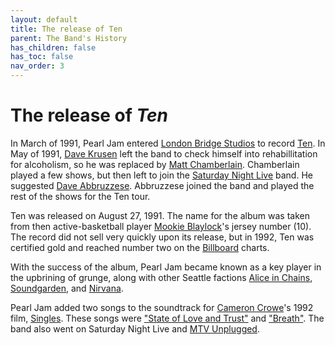 ```yaml
---
layout: default
title: The release of Ten
parent: The Band's History
has_children: false
has_toc: false
nav_order: 3
---
```

# The release of *Ten*

In March of 1991, Pearl Jam entered [London Bridge Studios](https://google.com) to record [Ten](https://google.com). In May of 1991, [Dave Krusen](https://google.com) left the band to check himself into rehabillitation for alcoholism, so he was replaced by [Matt Chamberlain](https://google.com). Chamberlain played a few shows, but then left to join the [Saturday Night Live](https://google.com) band. He suggested [Dave Abbruzzese](https://google.com). Abbruzzese joined the band and played the rest of the shows for the Ten tour.

Ten was released on August 27, 1991. The name for the album was taken from then active-basketball player [Mookie Blaylock](https://google.com)'s jersey number (10). The record did not sell very quickly upon its release, but in 1992, Ten was certified gold and reached number two on the [Billboard](https://google.com) charts. 

With the success of the album, Pearl Jam became known as a key player in the upbrining of grunge, along with other Seattle factions [Alice in Chains](https://google.com), [Soundgarden](https://google.com), and [Nirvana](https://google.com).

Pearl Jam added two songs to the soundtrack for [Cameron Crowe](https://google.com)'s 1992 film, [Singles](https://google.com). These songs were ["State of Love and Trust"](https://google.com) and ["Breath"](https://google.com). The band also went on Saturday Night Live and [MTV Unplugged](https://google.com).
